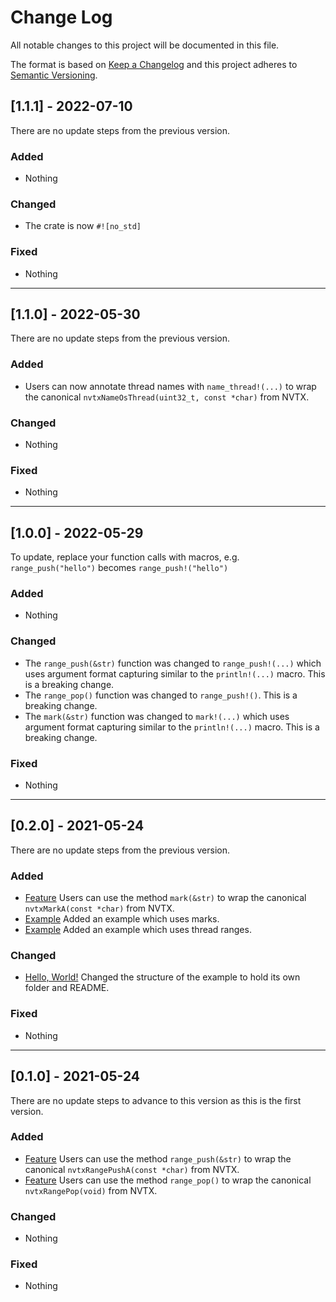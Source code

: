 
# Change Log
All notable changes to this project will be documented in this file.

The format is based on [Keep a Changelog](http://keepachangelog.com/)
and this project adheres to [Semantic Versioning](http://semver.org/).

## [1.1.1] - 2022-07-10
There are no update steps from the previous version.
### Added
- Nothing
### Changed
- The crate is now `#![no_std]`
### Fixed
- Nothing

---

## [1.1.0] - 2022-05-30
There are no update steps from the previous version.
### Added
- Users can now annotate thread names with `name_thread!(...)` to wrap the canonical `nvtxNameOsThread(uint32_t, const *char)` from NVTX.
### Changed
- Nothing
### Fixed
- Nothing

---

## [1.0.0] - 2022-05-29
To update, replace your function calls with macros, e.g. `range_push("hello")` becomes `range_push!("hello")`
### Added
- Nothing
### Changed
- The `range_push(&str)` function was changed to `range_push!(...)` which uses argument format capturing similar to the `println!(...)` macro. This is a breaking change.
- The `range_pop()` function was changed to `range_push!()`. This is a breaking change.
- The `mark(&str)` function was changed to `mark!(...)` which uses argument format capturing similar to the `println!(...)` macro. This is a breaking change.
### Fixed
- Nothing

---

## [0.2.0] - 2021-05-24
There are no update steps from the previous version.
### Added
- [Feature](https://github.com/simbleau/nvtx/blob/ab656ade3db26c7aea4346ec975730261b6dcd6d/src/lib.rs#L73)
  Users can use the method `mark(&str)` to wrap the canonical `nvtxMarkA(const *char)` from NVTX.
- [Example](https://github.com/simbleau/nvtx/blob/ab656ade3db26c7aea4346ec975730261b6dcd6d/examples/mark)
  Added an example which uses marks.
- [Example](https://github.com/simbleau/nvtx/blob/ab656ade3db26c7aea4346ec975730261b6dcd6d/examples/thread_range)
  Added an example which uses thread ranges.
### Changed
- [Hello, World!](https://github.com/simbleau/nvtx/blob/ab656ade3db26c7aea4346ec975730261b6dcd6d/examples/hello_world)
  Changed the structure of the example to hold its own folder and README.
### Fixed
- Nothing

---

## [0.1.0] - 2021-05-24
There are no update steps to advance to this version as this is the first version.
### Added
- [Feature](https://github.com/simbleau/nvtx/blob/8966d0cf05338c4472657119bf8277fd2f59cc69/src/lib.rs#L38)
  Users can use the method `range_push(&str)` to wrap the canonical `nvtxRangePushA(const *char)` from NVTX.
- [Feature](https://github.com/simbleau/nvtx/blob/8966d0cf05338c4472657119bf8277fd2f59cc69/src/lib.rs#L57)
  Users can use the method `range_pop()` to wrap the canonical `nvtxRangePop(void)` from NVTX.
### Changed
- Nothing
### Fixed
- Nothing